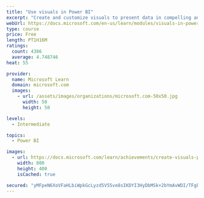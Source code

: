 ```yaml
---
title: "Use visuals in Power BI"
excerpt: "Create and customize visuals to present data in compelling and insightful ways."
webUrl: https://docs.microsoft.com/en-us/learn/modules/visuals-in-power-bi/
type: course
price: Free
length: PT1H16M
ratings:
  count: 4386
  average: 4.748746
heat: 55

provider:
  name: Microsoft Learn
  domain: microsoft.com
  images:
    - url: /assets/images/organizations/microsoft.com-50x50.jpg
      width: 50
      height: 50

levels:
  - Intermediate

topics:
  - Power BI

images:
  - url: https://docs.microsoft.com/learn/achievements/create-visuals-power-bi-desktop-social.png
    width: 800
    height: 400
    isCached: true

secured: "yMFpeN6XoVFaHLbiWpkGcLyzd5V55ve8sIKDYI3HyDbMSk+2bYmAvWDI/TFgkw6WGWJLmqg+AFSllArTwpXXV+HHqJokaK02RSECM7iKOuj4bJBn2wzjUjSIdkdpB/M5R3ytvgFmnTYJtSz1W5wvEUMp/SpUqi4mATgVSNQRUmAbubzUKnAb4iRG6AzhK1zW33Zj5WyhqQxGJzVznZWWnSJOtWtPh+vuVx4UBz4aQ9rX7cSRmAQDOqjokqZpQCnJXVG5YMfEMAEaRxl3hBCdnhQPrnVs3afKJysi1Az3a5evvizwv18temPyY6A9v3rDJkfB2LXz38o9O5a1cnDsuTKTHo24cmr850otAckzmMry3gXdTX/7RmrDmu1EtDfZ03LgxFQTwAUV2sLj+BzERZq18pw42Q9Cd1qcbR96E5Y=;OFS4v+btXJX9TUI4wBwENA=="
---
```



